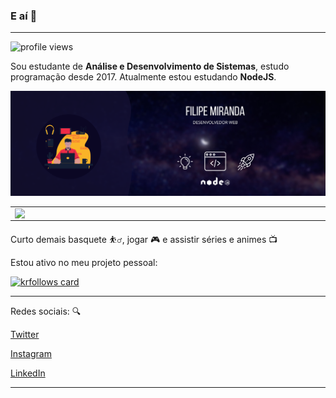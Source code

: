 ### E aí 👋
---
![profile views](https://komarev.com/ghpvc/?username=fm1randa&color=green)

Sou estudante de **Análise e Desenvolvimento de Sistemas**, estudo programação desde 2017. Atualmente estou estudando **NodeJS**.

![banner](https://github.com/fm1randa/fm1randa/blob/main/bannerv2.png)
<table align="center">
<td>
    <img width="495px" align="left" src="https://github-readme-stats.vercel.app/api?username=fm1randa&theme=dark&show_icons=true&hide=prs&icon_color=fea625"/>  
</td>

<td>
   <img width="400px" align="left" src="https://github-readme-stats.vercel.app/api/top-langs/?username=fm1randa&hide=html&layout=compact&theme=dark" />
</td>
</table>


Curto demais basquete :basketball_man:, jogar :video_game: e assistir séries e animes :tv:

Estou ativo no meu projeto pessoal: 

[![krfollows card](https://github-readme-stats.vercel.app/api/pin/?username=fm1randa&repo=krfollows&theme=dark&icon_color=fea625)](https://github.com/fm1randa/krfollows)

---

Redes sociais: :mag:  

[Twitter](https://twitter.com/k1ra_exe)   

[Instagram](https://instagram.com/k1ra.jpg)

[LinkedIn](https://www.linkedin.com/in/fm1randa)

---  


<!--
**fm1randa/fm1randa** is a ✨ _special_ ✨ repository because its `README.md` (this file) appears on your GitHub profile.

Here are some ideas to get you started:

- 🔭 I’m currently working on ...
- 🌱 I’m currently learning ...
- 👯 I’m looking to collaborate on ...
- 🤔 I’m looking for help with ...
- 💬 Ask me about ...
- 📫 How to reach me: ...
- 😄 Pronouns: ...
- ⚡ Fun fact: ...
-->
